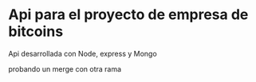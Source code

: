 # Api para el proyecto de empresa de bitcoins

Api desarrollada con Node, express y Mongo

probando un merge con otra rama
